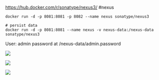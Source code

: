 https://hub.docker.com/r/sonatype/nexus3/
#nexus


```
docker run -d -p 8081:8081 -p 8082 --name nexus sonatype/nexus3

# persist data
docker run -d -p 8081:8081 --name nexus -v nexus-data:/nexus-data sonatype/nexus3
```

User: admin
password at /nexus-data/admin.password

![](https://i.imgur.com/LGJ5URW.png)

![](https://i.imgur.com/mduVBRx.png)


![](https://i.imgur.com/a6B3FOP.png)
